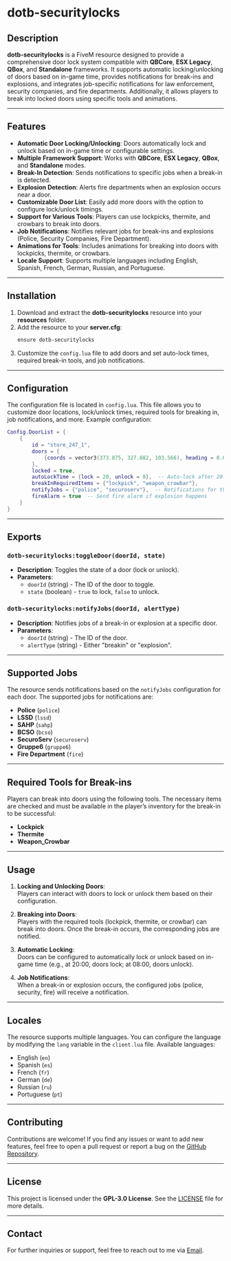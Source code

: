 
# dotb-securitylocks

## Description

**dotb-securitylocks** is a FiveM resource designed to provide a comprehensive door lock system compatible with **QBCore**, **ESX Legacy**, **QBox**, and **Standalone** frameworks. It supports automatic locking/unlocking of doors based on in-game time, provides notifications for break-ins and explosions, and integrates job-specific notifications for law enforcement, security companies, and fire departments. Additionally, it allows players to break into locked doors using specific tools and animations.

---

## Features

- **Automatic Door Locking/Unlocking**: Doors automatically lock and unlock based on in-game time or configurable settings.
- **Multiple Framework Support**: Works with **QBCore**, **ESX Legacy**, **QBox**, and **Standalone** modes.
- **Break-In Detection**: Sends notifications to specific jobs when a break-in is detected.
- **Explosion Detection**: Alerts fire departments when an explosion occurs near a door.
- **Customizable Door List**: Easily add more doors with the option to configure lock/unlock timings.
- **Support for Various Tools**: Players can use lockpicks, thermite, and crowbars to break into doors.
- **Job Notifications**: Notifies relevant jobs for break-ins and explosions (Police, Security Companies, Fire Department).
- **Animations for Tools**: Includes animations for breaking into doors with lockpicks, thermite, or crowbars.
- **Locale Support**: Supports multiple languages including English, Spanish, French, German, Russian, and Portuguese.

---

## Installation

1. Download and extract the **dotb-securitylocks** resource into your **resources** folder.
2. Add the resource to your **server.cfg**:
   ```txt
   ensure dotb-securitylocks
   ```
3. Customize the `config.lua` file to add doors and set auto-lock times, required break-in tools, and job notifications.

---

## Configuration

The configuration file is located in `config.lua`. This file allows you to customize door locations, lock/unlock times, required tools for breaking in, job notifications, and more. Example configuration:

```lua
Config.DoorList = {
    {
        id = "store_247_1",
        doors = {
            {coords = vector3(373.875, 327.882, 103.566), heading = 0.0}  -- Door 1 location
        },
        locked = true,
        autoLockTime = {lock = 20, unlock = 8},  -- Auto-lock after 20 minutes, unlock at 8am
        breakInRequiredItems = {"lockpick", "weapon_crowbar"},
        notifyJobs = {"police", "securoserv"},  -- Notifications for these jobs
        fireAlarm = true  -- Send fire alarm if explosion happens
    }
}
```

---

## Exports

### `dotb-securitylocks:toggleDoor(doorId, state)`
- **Description**: Toggles the state of a door (lock or unlock).
- **Parameters**: 
  - `doorId` (string) - The ID of the door to toggle.
  - `state` (boolean) - `true` to lock, `false` to unlock.
  
### `dotb-securitylocks:notifyJobs(doorId, alertType)`
- **Description**: Notifies jobs of a break-in or explosion at a specific door.
- **Parameters**: 
  - `doorId` (string) - The ID of the door.
  - `alertType` (string) - Either "breakin" or "explosion".

---

## Supported Jobs

The resource sends notifications based on the `notifyJobs` configuration for each door. The supported jobs for notifications are:

- **Police** (`police`)
- **LSSD** (`lssd`)
- **SAHP** (`sahp`)
- **BCSO** (`bcso`)
- **SecuroServ** (`securoserv`)
- **Gruppe6** (`gruppe6`)
- **Fire Department** (`fire`)

---

## Required Tools for Break-ins

Players can break into doors using the following tools. The necessary items are checked and must be available in the player’s inventory for the break-in to be successful:

- **Lockpick**
- **Thermite**
- **Weapon_Crowbar**

---

## Usage

1. **Locking and Unlocking Doors**:  
   Players can interact with doors to lock or unlock them based on their configuration.
   
2. **Breaking into Doors**:  
   Players with the required tools (lockpick, thermite, or crowbar) can break into doors. Once the break-in occurs, the corresponding jobs are notified.

3. **Automatic Locking**:  
   Doors can be configured to automatically lock or unlock based on in-game time (e.g., at 20:00, doors lock; at 08:00, doors unlock).

4. **Job Notifications**:  
   When a break-in or explosion occurs, the configured jobs (police, security, fire) will receive a notification.

---

## Locales

The resource supports multiple languages. You can configure the language by modifying the `lang` variable in the `client.lua` file. Available languages:

- English (`en`)
- Spanish (`es`)
- French (`fr`)
- German (`de`)
- Russian (`ru`)
- Portuguese (`pt`)

---

## Contributing

Contributions are welcome! If you find any issues or want to add new features, feel free to open a pull request or report a bug on the [GitHub Repository](https://github.com/YourRepo/dotb-securitylocks).

---

## License

This project is licensed under the **GPL-3.0 License**. See the [LICENSE](LICENSE) file for more details.

---

## Contact

For further inquiries or support, feel free to reach out to me via [Email](mailto:your.email@example.com).
